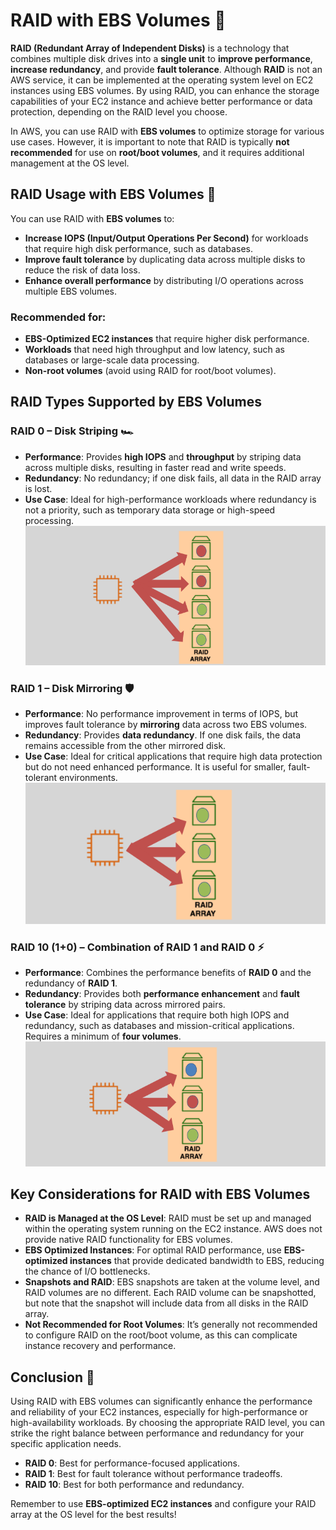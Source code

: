 # **RAID with EBS Volumes 💾**

**RAID (Redundant Array of Independent Disks)** is a technology that combines multiple disk drives into a **single unit** to **improve performance**, **increase redundancy**, and provide **fault tolerance**. Although **RAID** is not an AWS service, it can be implemented at the operating system level on EC2 instances using EBS volumes. By using RAID, you can enhance the storage capabilities of your EC2 instance and achieve better performance or data protection, depending on the RAID level you choose.

In AWS, you can use RAID with **EBS volumes** to optimize storage for various use cases. However, it is important to note that RAID is typically **not recommended** for use on **root/boot volumes**, and it requires additional management at the OS level.

## **RAID Usage with EBS Volumes 🚀**

You can use RAID with **EBS volumes** to:

- **Increase IOPS (Input/Output Operations Per Second)** for workloads that require high disk performance, such as databases.
- **Improve fault tolerance** by duplicating data across multiple disks to reduce the risk of data loss.
- **Enhance overall performance** by distributing I/O operations across multiple EBS volumes.

### **Recommended for:**

- **EBS-Optimized EC2 instances** that require higher disk performance.
- **Workloads** that need high throughput and low latency, such as databases or large-scale data processing.
- **Non-root volumes** (avoid using RAID for root/boot volumes).

## **RAID Types Supported by EBS Volumes**

### **RAID 0 – Disk Striping 🏎️**

- **Performance**: Provides **high IOPS** and **throughput** by striping data across multiple disks, resulting in faster read and write speeds.
- **Redundancy**: No redundancy; if one disk fails, all data in the RAID array is lost.
- **Use Case**: Ideal for high-performance workloads where redundancy is not a priority, such as temporary data storage or high-speed processing.  
  ![RAID 0 – Disk Striping](images/RAID-0.png)

### **RAID 1 – Disk Mirroring 🛡️**

- **Performance**: No performance improvement in terms of IOPS, but improves fault tolerance by **mirroring** data across two EBS volumes.
- **Redundancy**: Provides **data redundancy**. If one disk fails, the data remains accessible from the other mirrored disk.
- **Use Case**: Ideal for critical applications that require high data protection but do not need enhanced performance. It is useful for smaller, fault-tolerant environments.  
  ![RAID 1 – Disk Mirroring](images/RAID-1.png)

### **RAID 10 (1+0) – Combination of RAID 1 and RAID 0 ⚡**

- **Performance**: Combines the performance benefits of **RAID 0** and the redundancy of **RAID 1**.
- **Redundancy**: Provides both **performance enhancement** and **fault tolerance** by striping data across mirrored pairs.
- **Use Case**: Ideal for applications that require both high IOPS and redundancy, such as databases and mission-critical applications. Requires a minimum of **four volumes**.  
  ![RAID 10 (1+0)](images/RAID-10.png)

## **Key Considerations for RAID with EBS Volumes**

- **RAID is Managed at the OS Level**: RAID must be set up and managed within the operating system running on the EC2 instance. AWS does not provide native RAID functionality for EBS volumes.
- **EBS Optimized Instances**: For optimal RAID performance, use **EBS-optimized instances** that provide dedicated bandwidth to EBS, reducing the chance of I/O bottlenecks.
- **Snapshots and RAID**: EBS snapshots are taken at the volume level, and RAID volumes are no different. Each RAID volume can be snapshotted, but note that the snapshot will include data from all disks in the RAID array.
- **Not Recommended for Root Volumes**: It’s generally not recommended to configure RAID on the root/boot volume, as this can complicate instance recovery and performance.

## **Conclusion 🎯**

Using RAID with EBS volumes can significantly enhance the performance and reliability of your EC2 instances, especially for high-performance or high-availability workloads. By choosing the appropriate RAID level, you can strike the right balance between performance and redundancy for your specific application needs.

- **RAID 0**: Best for performance-focused applications.
- **RAID 1**: Best for fault tolerance without performance tradeoffs.
- **RAID 10**: Best for both performance and redundancy.

Remember to use **EBS-optimized EC2 instances** and configure your RAID array at the OS level for the best results!
